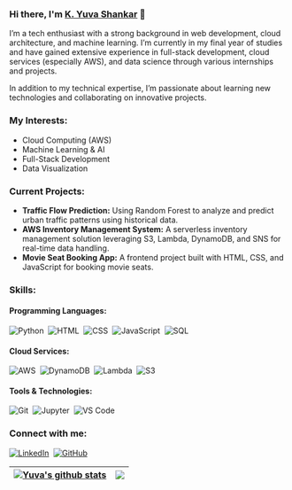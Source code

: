 ### Hi there, I'm [K. Yuva Shankar](https://www.linkedin.com/in/yuva-shankar-4ba786228) 👋

I’m a tech enthusiast with a strong background in web development, cloud architecture, and machine learning. I’m currently in my final year of studies and have gained extensive experience in full-stack development, cloud services (especially AWS), and data science through various internships and projects. 

In addition to my technical expertise, I’m passionate about learning new technologies and collaborating on innovative projects.

### My Interests:
- Cloud Computing (AWS)
- Machine Learning & AI
- Full-Stack Development
- Data Visualization

### Current Projects:
- **Traffic Flow Prediction:** Using Random Forest to analyze and predict urban traffic patterns using historical data.
- **AWS Inventory Management System:** A serverless inventory management solution leveraging S3, Lambda, DynamoDB, and SNS for real-time data handling.
- **Movie Seat Booking App:** A frontend project built with HTML, CSS, and JavaScript for booking movie seats.

### Skills:

#### Programming Languages:
![Python](https://img.shields.io/badge/Python-3776AB?style=for-the-badge&logo=python&logoColor=white)&nbsp;
![HTML](https://img.shields.io/badge/HTML-E34F26?style=for-the-badge&logo=html5&logoColor=white)&nbsp;
![CSS](https://img.shields.io/badge/CSS-1572B6?style=for-the-badge&logo=css3&logoColor=white)&nbsp;
![JavaScript](https://img.shields.io/badge/JavaScript-F7DF1E?style=for-the-badge&logo=javascript&logoColor=black)&nbsp;
![SQL](https://img.shields.io/badge/SQL-336791?style=for-the-badge&logo=postgresql&logoColor=white)&nbsp;

#### Cloud Services:
![AWS](https://img.shields.io/badge/Amazon_AWS-232F3E?style=for-the-badge&logo=amazon-aws&logoColor=white)&nbsp;
![DynamoDB](https://img.shields.io/badge/DynamoDB-4053D6?style=for-the-badge&logo=amazon-dynamodb&logoColor=white)&nbsp;
![Lambda](https://img.shields.io/badge/AWS_Lambda-FF9900?style=for-the-badge&logo=amazon-aws&logoColor=white)&nbsp;
![S3](https://img.shields.io/badge/Amazon_S3-569A31?style=for-the-badge&logo=amazon-s3&logoColor=white)

#### Tools & Technologies:
![Git](https://img.shields.io/badge/GIT-E44C30?style=for-the-badge&logo=git&logoColor=white)&nbsp;
![Jupyter](https://img.shields.io/badge/Jupyter-F37626.svg?style=for-the-badge&logo=Jupyter&logoColor=white)&nbsp;
![VS Code](https://img.shields.io/badge/Visual_Studio_Code-007ACC?style=for-the-badge&logo=visual-studio-code&logoColor=white)

### Connect with me:

[![LinkedIn](https://img.shields.io/badge/LinkedIn-%230A66C2.svg?style=for-the-badge&logo=linkedin&logoColor=white)](https://www.linkedin.com/in/yuva-shankar-4ba786228)&nbsp;
[![GitHub](https://img.shields.io/badge/GitHub-%2312100E.svg?style=for-the-badge&logo=github&logoColor=white)](https://github.com/YuvaShankar)&nbsp;

| <a href="https://github.com/anuraghazra/github-readme-stats"><img align="center" src="https://github-readme-stats.vercel.app/api?username=yuvaxo&show_icons=true&include_all_commits=true&theme=buefy&hide_border=true" alt="Yuva's github stats" /></a> | <a href="https://github.com/anuraghazra/github-readme-stats"><img align="center" src="https://github-readme-stats.vercel.app/api/top-langs/?username=yuvaxo&layout=compact&theme=buefy&hide_border=true" /></a> |
| ------------- | ------------- |

<!--
**yuvaxo/yuvaxo** is a ✨ _special_ ✨ repository because its `README.md` (this file) appears on your GitHub profile.




---
